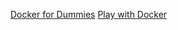 [Docker for Dummies](https://dev.to/stevenmcgown/docker-for-dummies-2bff;)
[Play with Docker](https://labs.play-with-docker.com/)

